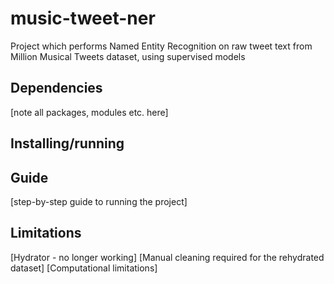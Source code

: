 # music-tweet-ner
Project which performs Named Entity Recognition on raw tweet text from Million Musical Tweets dataset, using supervised models

## Dependencies

[note all packages, modules etc. here]

## Installing/running

## Guide

[step-by-step guide to running the project]

## Limitations

[Hydrator - no longer working]
[Manual cleaning required for the rehydrated dataset]
[Computational limitations]
